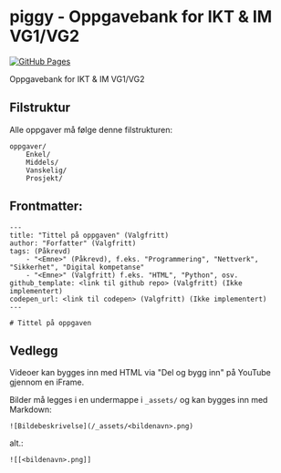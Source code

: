 # piggy - Oppgavebank for IKT & IM VG1/VG2

[![GitHub Pages](https://badgen.net/badge/visit/github%20pages/?icon=chrome)](https://piggy.iktim.no)

Oppgavebank for IKT & IM VG1/VG2


## Filstruktur
Alle oppgaver må følge denne filstrukturen:

```
oppgaver/
    Enkel/
    Middels/
    Vanskelig/
    Prosjekt/
```

## Frontmatter:

```
---
title: "Tittel på oppgaven" (Valgfritt)
author: "Forfatter" (Valgfritt)
tags: (Påkrevd)
    - "<Emne>" (Påkrevd), f.eks. "Programmering", "Nettverk", "Sikkerhet", "Digital kompetanse"
    - "<Emne>" (Valgfritt) f.eks. "HTML", "Python", osv.
github_template: <link til github repo> (Valgfritt) (Ikke implementert)
codepen_url: <link til codepen> (Valgfritt) (Ikke implementert)
---

# Tittel på oppgaven
```

## Vedlegg

Videoer kan bygges inn med HTML via "Del og bygg inn" på YouTube gjennom en iFrame.

Bilder må legges i en undermappe i `_assets/` og kan bygges inn med Markdown:

```
![Bildebeskrivelse](/_assets/<bildenavn>.png)
```

alt.:

```
![[<bildenavn>.png]]
```